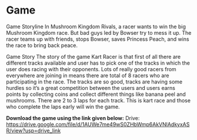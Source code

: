 # Game

Game Storyline 
In Mushroom Kingdom Rivals, a racer wants to win the big Mushroom Kingdom race. But bad guys led by Bowser try to mess it up. The racer teams up with friends, stops Bowser, saves Princess Peach, and wins the race to bring back peace.

Game Story
The story of the game Kart Racer is that first of all there are different tracks available and user has to pick one of the tracks in which the user does racing with their opponents. Lots of really good racers from everywhere are joining in means there are total of 8 racers who are participating in the race. The tracks are so good, tracks are having some hurdles so it’s a great competition between the users and users earns points by collecting coins and collect different things like banana peel and mushrooms. There are 2 to 3 laps for each track. This is kart race and those who complete the laps early will win the game.

**Download the game using the link given below:**
Drive: https://drive.google.com/file/d/1AUWe7me49wS0ZHbWmp6AkVNlAdkyxASR/view?usp=drive_link
